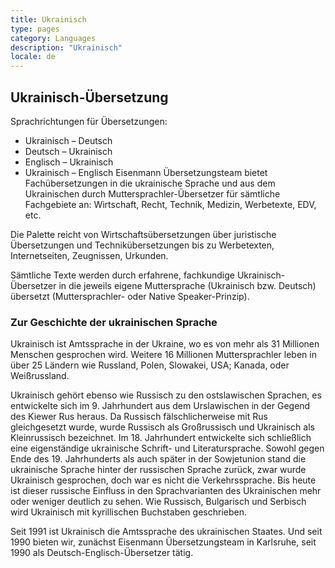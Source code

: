 ```yaml
---
title: Ukrainisch
type: pages
category: Languages
description: "Ukrainisch"
locale: de
---
```


## Ukrainisch-Übersetzung

Sprachrichtungen für Übersetzungen:
- Ukrainisch – Deutsch
- Deutsch – Ukrainisch
- Englisch – Ukrainisch
- Ukrainisch – Englisch
Eisenmann Übersetzungsteam bietet Fachübersetzungen in die ukrainische Sprache und aus dem Ukrainischen durch Muttersprachler-Übersetzer für sämtliche Fachgebiete an: Wirtschaft, Recht, Technik, Medizin, Werbetexte, EDV, etc.

Die Palette reicht von Wirtschaftsübersetzungen über juristische Übersetzungen und Technikübersetzungen bis zu Werbetexten, Internetseiten, Zeugnissen, Urkunden.

Sämtliche Texte werden durch erfahrene, fachkundige Ukrainisch-Übersetzer in die jeweils eigene Muttersprache (Ukrainisch bzw. Deutsch) übersetzt (Muttersprachler- oder Native Speaker-Prinzip).

### Zur Geschichte der ukrainischen Sprache

Ukrainisch ist Amtssprache in der Ukraine, wo es von mehr als 31 Millionen Menschen gesprochen wird. Weitere 16 Millionen Muttersprachler leben in über 25 Ländern wie Russland, Polen, Slowakei, USA; Kanada, oder Weißrussland.

Ukrainisch gehört ebenso wie Russisch zu den ostslawischen Sprachen, es entwickelte sich im 9. Jahrhundert aus dem Urslawischen in der Gegend des Kiewer Rus heraus. Da Russisch fälschlicherweise mit Rus gleichgesetzt wurde, wurde Russisch als Großrussisch und Ukrainisch als Kleinrussisch bezeichnet. Im 18. Jahrhundert entwickelte sich schließlich eine eigenständige ukrainische Schrift- und Literatursprache. Sowohl gegen Ende des 19. Jahrhunderts als auch später in der Sowjetunion stand die ukrainische Sprache hinter der russischen Sprache zurück, zwar wurde Ukrainisch gesprochen, doch war es nicht die Verkehrssprache. Bis heute ist dieser russische Einfluss in den Sprachvarianten des Ukrainischen mehr oder weniger deutlich zu sehen. Wie Russisch, Bulgarisch und Serbisch wird Ukrainisch mit kyrillischen Buchstaben geschrieben.

Seit 1991 ist Ukrainisch die Amtssprache des ukrainischen Staates. Und seit 1990 bieten wir, zunächst  Eisenmann Übersetzungsteam in Karlsruhe, seit 1990 als Deutsch-Englisch-Übersetzer tätig.